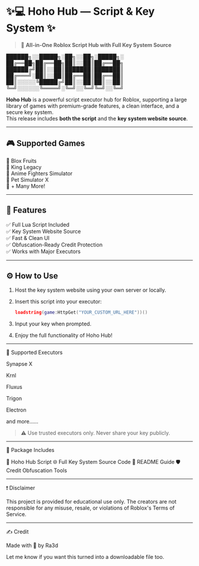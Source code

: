 # ✨💻 Hoho Hub — Script & Key System ✨

> 🚀 **All-in-One Roblox Script Hub with Full Key System Source**

██████╗░░█████╗░██╗░░██╗░█████╗░ ██╔══██╗██╔══██╗██║░░██║██╔══██╗ ██████╔╝██║░░██║███████║███████║ ██╔═══╝░██║░░██║██╔══██║██╔══██║ ██║░░░░░╚█████╔╝██║░░██║██║░░██║ ╚═╝░░░░░░╚════╝░╚═╝░░╚═╝╚═╝░░╚═╝

**Hoho Hub** is a powerful script executor hub for Roblox, supporting a large library of games with premium-grade features, a clean interface, and a secure key system.  
This release includes **both the script** and the **key system website source**.

---

## 🎮 Supported Games
🔹 Blox Fruits  
🔹 King Legacy  
🔹 Anime Fighters Simulator  
🔹 Pet Simulator X  
🔹 + Many More!

---

## 🧠 Features
✅ Full Lua Script Included  
✅ Key System Website Source  
✅ Fast & Clean UI  
✅ Obfuscation-Ready Credit Protection  
✅ Works with Major Executors

---

## ⚙️ How to Use
1. Host the key system website using your own server or locally.
2. Insert this script into your executor:
   ```lua
   loadstring(game:HttpGet("YOUR_CUSTOM_URL_HERE"))()

3. Input your key when prompted.


4. Enjoy the full functionality of Hoho Hub!




---

🔧 Supported Executors

Synapse X

Krnl

Fluxus

Trigon

Electron

and more……


> ⚠️ Use trusted executors only. Never share your key publicly.




---

📁 Package Includes

📜 Hoho Hub Script
🌐 Full Key System Source Code
🧾 README Guide
🛡️ Credit Obfuscation Tools


---

❗ Disclaimer

This project is provided for educational use only.
The creators are not responsible for any misuse, resale, or violations of Roblox's Terms of Service.


---

✍️ Credit

Made with 💖 by Ra3d

Let me know if you want this turned into a downloadable file too.

